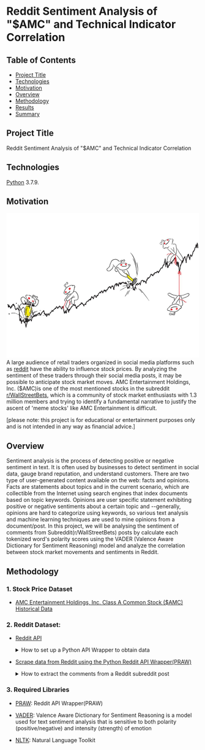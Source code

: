 # Reddit Sentiment Analysis of "$AMC" and Technical Indicator Correlation


## Table of Contents
* [Project Title](#project-title)
* [Technologies](#technologies)
* [Motivation](#motivation)
* [Overview](#overview)
* [Methodology](#methodology)
* [Results](#results)
* [Summary](#summary)


## Project Title
Reddit Sentiment Analysis of "$AMC" and Technical Indicator Correlation

## Technologies
[Python](https://www.python.org/downloads/ "Download Python") 3.7.9.

## Motivation
![](img/bloomberg_redditarticle_img.jpg)
A large audience of retail traders organized in social media platforms such as [reddit](https://www.reddit.com/) have the ability to influence stock prices. By analyzing the sentiment of these traders through their social media posts, it may be possible to anticipate stock market moves. AMC Entertainment Holdings, Inc. ($AMC)is one of the most mentioned stocks in the subreddit [r/WallStreetBets](https://www.reddit.com/r/wallstreetbets/), which is a community of stock market enthusiasts with 1.3 million members and trying to identify a fundamental narrative to justify the ascent of 'meme stocks' like AMC Entertainment is difficult. 

[please note: this project is for educational or entertainment purposes only and is not intended in any way as financial advice.]

## Overview 

Sentiment analysis is the process of detecting positive or negative sentiment in text. It is often used by businesses to detect sentiment in social data, gauge brand reputation, and understand customers. There are two type of user-generated content available on the web: facts and opinions. Facts are statements about topics and in the current scenario, which are collectible from the Internet using search engines that index documents based on topic keywords. Opinions are user specific statement exhibiting positive or negative sentiments about a certain topic and --generally, opinions are hard to categorize using keywords, so various text analysis and machine learning techniques are used to mine opinions from a document/post. In this project, we will be analysing the sentiment of comments from Subreddit(r/WallStreetBets) posts by calculate each tokenized word's polarity scores using the VADER (Valence Aware Dictionary for Sentiment Reasoning) model and analyze the correlation between stock market movements and sentiments in Reddit.

## Methodology

### 1. Stock Price Dataset
* [AMC Entertainment Holdings, Inc. Class A Common Stock ($AMC) Historical Data](https://www.nasdaq.com/market-activity/stocks/amc/historical)
### 2. Reddit Dataset:
* [Reddit API](https://www.reddit.com/dev/api/)
  <details>
  <summary>How to set up a Python API Wrapper to obtain data</summary>
  
    ## Prerequisites
    1. To access Reddit's API, you will need to create a [Reddit account](https://www.reddit.com/register/)
    2. Client ID
    3. Client Secret
    4. User Agent

    ## Getting Access
  ![](img/create_application.png)
    1. Create an application via [App Preferences](https://www.reddit.com/prefs/apps), then select the "Are you a developer? Create another app..." at the bottom of the page.
    2. Fill out the required details: your API's **Name**, make sure to select the **'script'** option and the redirect URL with **http://localhost:8080** or **“http://www.example.com/unused/redirect/uri”** --- and click **'create app'**.
  
    ## Authentication Information
  ![](img/developed_app.png)
  iii. **Client ID('personal use script')**, **Client Secret('secret')**, and **User Agent('name')** values will be shown after creating your application-- these authentication information will be needed to create the ```praw.reddit```.
  
    ## Create a reddit connection with reddit API information


  ```python
  
  # Create praw.Reddit object with with reddit OAuth creds
  # Reddit application creds created at https://www.reddit.com/prefs/apps
  reddit = praw.Reddit(
              client_id= PRAWConfig.REDDIT_CLIENT_ID,
              client_secret= PRAWConfig.REDDIT_CLIENT_SECRET,
              user_agent= PRAWConfig.REDDIT_USER_AGENT)
   ```
  
    
  </details>
  
 * [Scrape data from Reddit using the Python Reddit API Wrapper(PRAW)](https://praw.readthedocs.io/en/latest/getting_started/authentication.html#script-application)
 
    <details>
    <summary>How to extract the comments from a Reddit subreddit post</summary>

      ## Create a submission object 
      ![](img/subreddit_hot.png)
        (Submission ID is an assigned "ID" for a specific post on Reddit)
  
      In order to extract the comments from a subreddit post, you'll need to **create a submission objec**t and in this script-- we are looking for specific posts: the **top 30 "hot" popular posts in r/WallStreetBets, that was written by a Reddit user, and also mentions $AMC.** Subreddits can be filtered in many different ways; you can also choose to display your desired number of posts by changing ```(limit=30)``` that are ["new", "hot", "top", etc.](https://praw.readthedocs.io/en/latest/code_overview/models/subreddit.html)
  
      ## Define a submission object with submission ID 
      ![](img/post1.png)
      (you can also find the Submission ID directly from its url) 
  
      ## store all comments scraped from my submission object in a list 

      ![](img/amc_comments_all.png)
      After defining a submission object, you will be able to scrape all of the comments from your desired post. You can also specify your "keyword" and use other filters to limit the effects of corrupt or poor data sets on the overall outcome of a machine learning model.
  
      ## Preprocess the comments
      After converting to a string object, you can either:
  
      **Option 1.** remove emojis by:
  
      ```python
      comments_without_emojis = emoji.get_emoji.regexp().sub(u'',string_raw) 
      ```
      This will simply **remove** all emojis from the comments and you will be able to perform sentiment analysis solely based on user's words. 
      
      **Option 2.** convert emojis to text:
      ![](img/emoji_to_text.png)
      As emojis play a significant role in expressing the sentiments expecially on social media, you can replace them with the expression they represent in "plain English." (For this project, I used this method and updated specific emojis/continuous emojis(its text form) since r/Wallstreetsbets has their own way of using emojis/"slang dictionary"--e.g. "diamond hands" often referenced using :gem::open_hands:/:gem::raised_back_of_hand: are how members express their belief that their position is valuable and worth holding on to for maximum profit. [(see more common WBS words/emojis)](https://www.reuters.com/article/us-retail-trading-slang-factbox/factbox-stonks-in-washington-deciphering-reddits-wallstreetbets-lingo-idUSKBN2AI0JF) 
  
      **Option 3.** tokenize emojis:
      ![](img/tokenize_emoji.png)
      You can also tokenize emojis-- and this will split the contiguous entities when emojis are involved. This method will require you to update emoji sentiment score as well since certain emojis are considered to be positive by the oriiginal lexicon, but it is negative in WSB's dictionary, and vice versa.e.g. :fire: is considered to be negative by the original lexcon, but positive in WSB's dictionary.
  
      ## Tokenize, clean, convert into lowercase, and remove stopwords
      ``` python
      # tokenize and clean strings
      tokenizer = RegexpTokenizer('\w+|\$[\d\.]+|http\S+')
      tokenized_string = tokenizer.tokenize(emoji_converted_text)
      ```
  
      ```python
      # convert Tokens into lowercase letters
      lc_tokenized_string = [word.lower() for word in tokenized_string]
      ```
  
      ```python
      # remove stopwords *** stopwords are words that do not add much information to a sentence
      spacy_nlp = en_core_web_sm.load()
      all_sw = spacy_nlp.Defaults.stop_words
      text = lc_tokenized_string
      tokens_wosm = [word for word in text if not word in all_sw]
      
      ```
      
      These processes dramatically reduced the number of words:
      ![](img/pre_post.png)
  
  
  
      
      

  
    </details>
    
 
    
  
### 3. Required Libraries
* [PRAW](https://praw.readthedocs.io/en/stable/getting_started/installation.html): Reddit API Wrapper(PRAW)


* [VADER](https://pypi.org/project/vaderSentiment/#data): Valence Aware Dictionary for Sentiment Reasoning is a model used for text sentiment analysis that is sensitive to both polarity (positive/negative) and intensity (strength) of emotion

* [NLTK](https://www.nltk.org/install.html): Natural Language Toolkit
